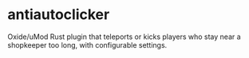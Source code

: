 # antiautoclicker
Oxide/uMod Rust plugin that teleports or kicks players who stay near a shopkeeper too long, with configurable settings.
